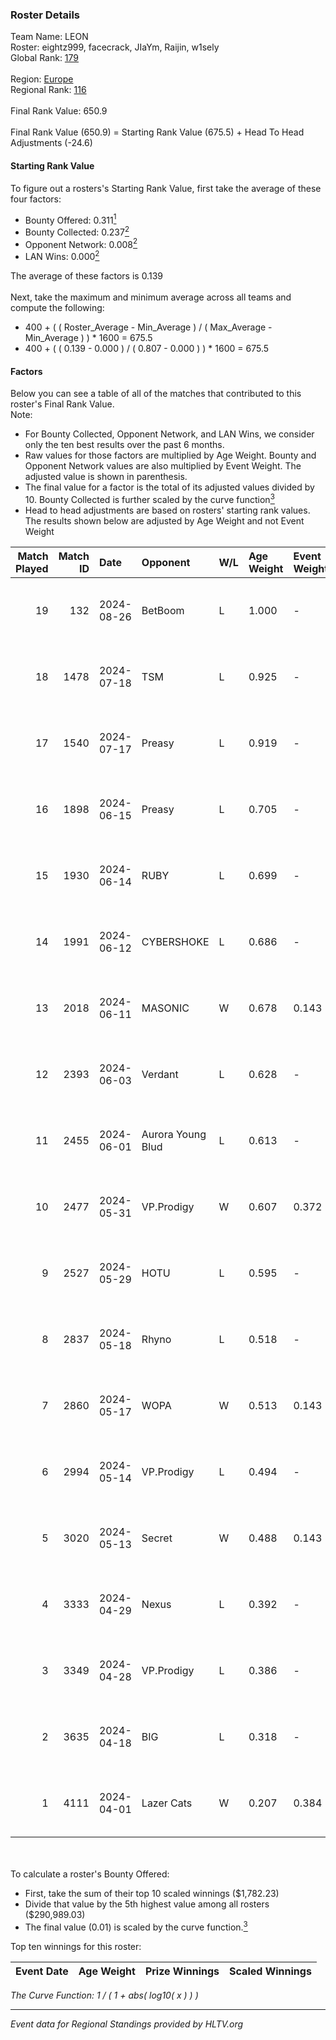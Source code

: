 ### Roster Details<br />
Team Name: LEON<br />
Roster: eightz999, facecrack, JIaYm, Raijin, w1sely<br />
Global Rank: [179](../../standings_global_2024_08_28.md)<br />
<br />
Region: [Europe]( ../../standings_europe_2024_08_28.md)<br />
Regional Rank: [116]( ../../standings_europe_2024_08_28.md)<br />
<br />
Final Rank Value:  650.9<br />
<br />
Final Rank Value (650.9) = Starting Rank Value (675.5) + Head To Head Adjustments (-24.6)<br />

#### Starting Rank Value<br />
To figure out a rosters's Starting Rank Value, first take the average of these four factors:<br />
- Bounty Offered: 0.311[<sup>1</sup>](#table2)
- Bounty Collected: 0.237[<sup>2</sup>](#table1)
- Opponent Network: 0.008[<sup>2</sup>](#table1)
- LAN Wins: 0.000[<sup>2</sup>](#table1)

The average of these factors is 0.139<br />
<br />
Next, take the maximum and minimum average across all teams and compute the following:<br />
- 400 + ( ( Roster_Average - Min_Average ) / ( Max_Average - Min_Average ) ) * 1600 = 675.5
- 400 + ( ( 0.139 - 0.000 ) / ( 0.807 - 0.000 ) ) * 1600 = 675.5


#### Factors<br />
Below you can see a table of all of the matches that contributed to this roster's Final Rank Value.<br />
Note:<br />

- For Bounty Collected, Opponent Network, and LAN Wins, we consider only the ten best results over the past 6 months.
- Raw values for those factors are multiplied by Age Weight. Bounty and Opponent Network values are also multiplied by Event Weight. The adjusted value is shown in parenthesis.
- The final value for a factor is the total of its adjusted values divided by 10. Bounty Collected is further scaled by the curve function[<sup>3</sup>](#curveFunction)
- Head to head adjustments are based on rosters' starting rank values. The results shown below are adjusted by Age Weight and not Event Weight
<span id="table1"></span><br />


| Match Played | Match ID | Date       | Opponent          | W/L | Age Weight | Event Weight | Bounty Collected | Opponent Network | LAN Wins  | H2H Adj. | Roster                                      |
| -: | -: | :- | :- | :- | :- | :- | :- | :- | :- | -: | :- |
|           19 |      132 | 2024-08-26 | BetBoom           | L   | 1.000      | -            | -                | -                | -         |    -0.70 | eightz999, facecrack, JIaYm, Raijin, w1sely |
|           18 |     1478 | 2024-07-18 | TSM               | L   | 0.925      | -            | -                | -                | -         |    -2.44 | eightz999, facecrack, JIaYm, Raijin, w1sely |
|           17 |     1540 | 2024-07-17 | Preasy            | L   | 0.919      | -            | -                | -                | -         |   -10.94 | eightz999, facecrack, JIaYm, Raijin, w1sely |
|           16 |     1898 | 2024-06-15 | Preasy            | L   | 0.705      | -            | -                | -                | -         |    -8.45 | eightz999, facecrack, JIaYm, Raijin, w1sely |
|           15 |     1930 | 2024-06-14 | RUBY              | L   | 0.699      | -            | -                | -                | -         |    -5.16 | eightz999, facecrack, JIaYm, Raijin, w1sely |
|           14 |     1991 | 2024-06-12 | CYBERSHOKE        | L   | 0.686      | -            | -                | -                | -         |    -4.55 | eightz999, facecrack, JIaYm, Raijin, w1sely |
|           13 |     2018 | 2024-06-11 | MASONIC           | W   | 0.678      | 0.143        | 0.007 (0.001)    | 0.055 (0.005)    | 0 (0.000) |    11.88 | eightz999, facecrack, JIaYm, Raijin, w1sely |
|           12 |     2393 | 2024-06-03 | Verdant           | L   | 0.628      | -            | -                | -                | -         |    -4.68 | eightz999, facecrack, JIaYm, Raijin, w1sely |
|           11 |     2455 | 2024-06-01 | Aurora Young Blud | L   | 0.613      | -            | -                | -                | -         |    -4.14 | eightz999, facecrack, JIaYm, Raijin, w1sely |
|           10 |     2477 | 2024-05-31 | VP.Prodigy        | W   | 0.607      | 0.372        | 0.023 (0.005)    | 0.274 (0.062)    | 0 (0.000) |    14.77 | eightz999, facecrack, JIaYm, Raijin, w1sely |
|            9 |     2527 | 2024-05-29 | HOTU              | L   | 0.595      | -            | -                | -                | -         |    -9.10 | eightz999, facecrack, JIaYm, Raijin, w1sely |
|            8 |     2837 | 2024-05-18 | Rhyno             | L   | 0.518      | -            | -                | -                | -         |    -3.48 | eightz999, facecrack, JIaYm, Raijin, w1sely |
|            7 |     2860 | 2024-05-17 | WOPA              | W   | 0.513      | 0.143        | 0.001 (0.000)    | 0.126 (0.009)    | 0 (0.000) |     7.60 | eightz999, facecrack, JIaYm, Raijin, w1sely |
|            6 |     2994 | 2024-05-14 | VP.Prodigy        | L   | 0.494      | -            | -                | -                | -         |    -4.32 | eightz999, facecrack, JIaYm, Raijin, w1sely |
|            5 |     3020 | 2024-05-13 | Secret            | W   | 0.488      | 0.143        | 0.000 (0.000)    | 0.031 (0.002)    | 0 (0.000) |     4.70 | eightz999, facecrack, JIaYm, Raijin, w1sely |
|            4 |     3333 | 2024-04-29 | Nexus             | L   | 0.392      | -            | -                | -                | -         |    -3.74 | eightz999, facecrack, JIaYm, Raijin, w1sely |
|            3 |     3349 | 2024-04-28 | VP.Prodigy        | L   | 0.386      | -            | -                | -                | -         |    -3.48 | eightz999, facecrack, JIaYm, Raijin, w1sely |
|            2 |     3635 | 2024-04-18 | BIG               | L   | 0.318      | -            | -                | -                | -         |    -0.36 | eightz999, facecrack, JIaYm, Raijin, w1sely |
|            1 |     4111 | 2024-04-01 | Lazer Cats        | W   | 0.207      | 0.384        | 0.002 (0.000)    | 0.000 (0.000)    | 0 (0.000) |     2.01 | eightz999, facecrack, JIaYm, Raijin, w1sely |

<br />
<span id="table2"></span><br />
To calculate a roster's Bounty Offered:<br />

- First, take the sum of their top 10 scaled winnings ($1,782.23)
- Divide that value by the 5th highest value among all rosters ($290,989.03)
- The final value (0.01) is scaled by the curve function.[<sup>3</sup>](#curveFunction)

Top ten winnings for this roster:<br />

| Event Date | Age Weight | Prize Winnings | Scaled Winnings |
| :- | -: | :- | :- |


<span id="curveFunction"></span>_The Curve Function: 1 / ( 1 + abs( log10( x ) ) )_<br />

---
_Event data for Regional Standings provided by HLTV.org_<br />
